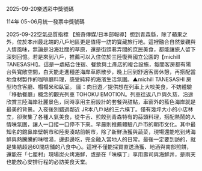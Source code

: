 
2025-09-20樂透彩中獎號碼

                                
114年 05~06月統一發票中獎號碼
                             
2025-09-22空氣品質指標
                              【旅奇傳媒/日本部報導】想到青森縣，除了蘋果之外，位於本州最北端的八戶地區更是值得一訪的寶藏旅行地。這裡融合自然景觀與人情風味，無論是沿海壯闊的草原，還是街頭巷弄間的庶民美食，都能讓旅人留下深刻回憶。若是來到八戶，推薦可以入住位於三陸復興國立公園的【michill TANESASHI】。這是一處結合住宿、餐飲與土產店的複合設施，每間客房都有陽台與寬敞空間，白天能走進種差海岸草原散步，晚上回到舒適客房休憩，再搭配當地食材製作的咖啡廳料理，感受純粹的海濱生活氛圍。▲michill TANESASHI 房型均含客廳、榻榻米和臥室。 圖：向日遊／提供想在列車上大啖美食，不妨體驗「移動餐廳」概念的觀光列車 TOHOKU EMOTION。列車往返八戶與久慈，沿途欣賞三陸海岸壯麗景色，同時享用主廚設計的套餐與甜點，車窗外的藍色海岸就是最美的背景。入夜後別錯過鄰近 JR本八戶站的三六橫丁。僅有幾坪大小的小店林立，卻聚集了各種人氣美食，從牛舌、煎餃到青森特有的蒜頭料理，搭配熱鬧的人情味氛圍，讓人一口接一口停不下來。早晨則推薦體驗八戶市的朝市文化。其中最知名的館鼻岸壁朝市和陸奧湊站前朝市，除了新鮮漁獲與蔬菜，現場還能吃到烤海鮮與熱騰騰的味噌湯，邊逛邊吃，完全融入當地人的日常。最後一定要到訪的，就是集結超過60間店舖的八食中心。這裡不僅能採買直送漁獲、地酒與南部煎餅，還能在「七厘村」現場炭火烤海鮮，或是在「味橫丁」享用壽司與海鮮丼，是雨天也能放心安排行程的必訪美食天堂。